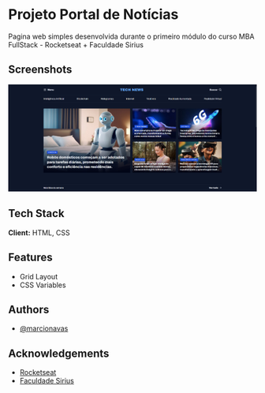 
# Projeto Portal de Notícias

Pagina web simples desenvolvida durante o primeiro módulo do curso MBA FullStack - Rocketseat + Faculdade Sirius

## Screenshots

![App Screenshot](./assets/screenshot.png)

## Tech Stack

**Client:** HTML, CSS

## Features

- Grid Layout
- CSS Variables

## Authors

- [@marcionavas](https://github.com/marcionavas)

## Acknowledgements

 - [Rocketseat](https://rocketseat.com.br)
 - [Faculdade Sirius](https://faculdadesirius.edu.br/)